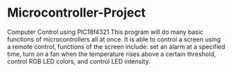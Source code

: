 # Microcontroller-Project
Computer Control using PIC18f4321
This program will do many basic functions of microcontrollers all at once.
It is able to control a screen using a remote control,
functions of the screen include: set an alarm at a specified time,
turn on a fan when the temperature rises above a certain threshold,
control RGB LED colors, and control LED intensity.
